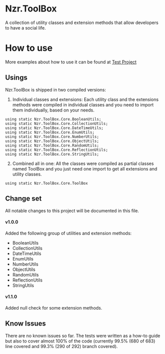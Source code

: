 ﻿# Nzr.ToolBox   
A collection of utility classes and extension methods that allow developers to have a social life.

# How to use

More examples about how to use it can be found at [Test Project](https://raw.githubusercontent.com/marionzr/Nzr.ToolBox/master/dotnet/Nzr.ToolBox.Core.Tests)


## Usings

Nzr.ToolBox is shipped in two compiled versions:
1. Individual classes and extensions: Each utility class and the extensions methods were compiled in individual classes and
you need to import them individually, based on your needs.

```
using static Nzr.ToolBox.Core.BooleanUtils;
using static Nzr.ToolBox.Core.CollectionUtils;
using static Nzr.ToolBox.Core.DateTimeUtils;
using static Nzr.ToolBox.Core.EnumUtils;
using static Nzr.ToolBox.Core.NumberUtils;
using static Nzr.ToolBox.Core.ObjectUtils;
using static Nzr.ToolBox.Core.RandomUtils;
using static Nzr.ToolBox.Core.ReflectionUtils;
using static Nzr.ToolBox.Core.StringUtils;
```

2. Combined all in one: All the classes were compiled as partial classes named ToolBox and you just need one import to get
all extensions and utility classes.

```
using static Nzr.ToolBox.Core.ToolBox
```

## Change set

All notable changes to this project will be documented in this file.

#### v1.0.0
Added the following group of utilities and extension methods:
* BooleanUtils
* CollectionUtils
* DateTimeUtils
* EnumUtils
* NumberUtils
* ObjectUtils
* RandomUtils
* ReflectionUtils
* StringUtils

#### v1.1.0
Added null check for some extension methods.

## Know Issues

There are no known issues so far. The tests were written as a how-to guide but also to cover almost 100% of the code (currently 99.5% (680 of 683) line covered and 99.3% (290 of 292) branch covered).

